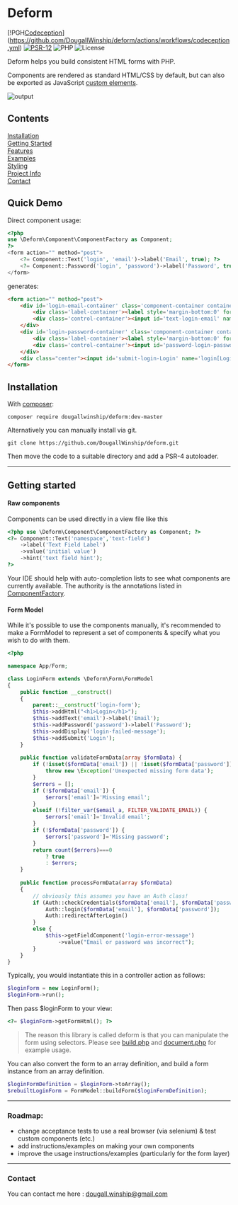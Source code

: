 
# Deform

[!PGH[Codeception](https://img.shields.io/github/actions/workflow/status/DougallWinship/deform/codeception.yml?branch=master&label=Codeception&style=flat-square)](https://github.com/DougallWinship/deform/actions/workflows/codeception.yml)
[![PSR-12](https://img.shields.io/github/actions/workflow/status/DougallWinship/deform/phpcs.yml?branch=master&label=PSR-12&style=flat-square)](https://github.com/DougallWinship/deform/actions/workflows/phpcs.yml)
![PHP](https://img.shields.io/badge/PHP-%5E8.3-8892BF?logo=php&style=flat-square)
![License](https://img.shields.io/github/license/DougallWinship/deform?style=flat-square)

Deform helps you build consistent HTML forms with PHP.

Components are rendered as standard HTML/CSS by default, but can also be exported as JavaScript 
[custom elements](https://developer.mozilla.org/en-US/docs/Web/API/Web_components/Using_custom_elements).

![output](./docs/example.gif)

## Contents
[Installation](#installation)  
[Getting Started](#getting-started)  
[Features](./docs/Features.md)  
[Examples](./docs/Examples.md)  
[Styling](./docs/Styling.md)  
[Project Info](./docs/ProjectInfo.md)  
[Contact](#contact)

## Quick Demo

Direct component usage:
```php
<?php
use \Deform\Component\ComponentFactory as Component;
?>
<form action="" method="post">
    <?= Component::Text('login', 'email')->label('Email', true); ?>
    <?= Component::Password('login', 'password')->label('Password', true); ?>
</form>
```
generates:
```html
<form action="" method="post">
    <div id='login-email-container' class='component-container container-type-text'>
        <div class='label-container'><label style='margin-bottom:0' for='text-login-email'>Email <span class="required">*</span></label></div>
        <div class='control-container'><input id='text-login-email' name='login[email]' type='text'></div>
    </div>
    <div id='login-password-container' class='component-container container-type-password'>
        <div class='label-container'><label style='margin-bottom:0' for='password-login-password'>Password <span class="required">*</span></label></div>
        <div class='control-container'><input id='password-login-password' name='login[password]' type='password'></div>
    </div>
    <div class="center"><input id='submit-login-Login' name='login[Login]' type='submit' value='Login'></div>
</form>
```

## Installation
<a name='installation'></a>

With [composer](https://getcomposer.org/):

```
composer require dougallwinship/deform:dev-master
```

Alternatively you can manually install via git.
```
git clone https://github.com/DougallWinship/deform.git
```

Then move the code to a suitable directory and add a PSR-4 autoloader.

___

## Getting started
<a name='getting-started'></a>

#### Raw components
Components can be used directly in a view file like this
```php
<?php use \Deform\Component\ComponentFactory as Component; ?>
<?= Component::Text('namespace','text-field')
    ->label('Text Field Label')
    ->value('initial value')
    ->hint('text field hint');
?>
```
Your IDE should help with auto-completion lists to see what components are currently
available. The authority is the annotations listed in [ComponentFactory](./src/Deform/Component/ComponentFactory.php).

#### Form Model
While it's possible to use the components manually, it's recommended to make a FormModel to represent a set of
components & specify what you wish to do with them.
```php
<?php

namespace App/Form;

class LoginForm extends \Deform\Form\FormModel
{
    public function __construct() 
    {
        parent::__construct('login-form');
        $this->addHtml("<h1>Login</h1>");
        $this->addText('email')->label('Email');
        $this->addPassword('password')->label('Password');
        $this->addDisplay('login-failed-message');
        $this->addSubmit('Login');
    }
    
    public function validateFormData(array $formData) {
        if (!isset($formData['email']) || !isset($formData['password'])) {
            throw new \Exception('Unexpected missing form data');
        }
        $errors = [];
        if (!$formData['email']) {
            $errors['email']='Missing email';
        }
        elseif (!filter_var($email_a, FILTER_VALIDATE_EMAIL)) {
            $errors['email']='Invalid email';
        }
        if (!$formData['password']) {
            $errors['password']='Missing password';
        }
        return count($errors)===0 
            ? true 
            : $errors;
    }
    
    public function processFormData(array $formData) 
    {
        // obviously this assumes you have an Auth class!
        if (Auth::checkCredentials($formData['email'], $formData['password'])) {
            Auth::login($formData['email'], $formData['password']);
            Auth::redirectAfterLogin()
        }
        else {
            $this->getFieldComponent('login-error-message')
                ->value("Email or password was incorrect");
        }
    }
}
```

Typically, you would instantiate this in a controller action as follows:
```php
$loginForm = new LoginForm();
$loginForm->run();
```
Then pass $loginForm to your view:
```php
<?= $loginForm->getFormHtml(); ?>
```

> The reason this library is called deform is that you can manipulate the form using selectors. 
> Please see [build.php](./tests/_data/public/form/build.php)
> and [document.php](./tests/_data/public/html/document.php) for example usage.

You can also convert the form to an array definition, and build a form instance from an array definition.
```php
$loginFormDefinition = $loginForm->toArray();
$rebuiltLoginForm = FormModel::buildForm($loginFormDefinition);
```
___

### Roadmap:
* change acceptance tests to use a real browser (via selenium) & test custom components (etc.)
* add instructions/examples on making your own components
* improve the usage instructions/examples (particularly for the form layer)

___

### Contact
<a name='contact'></a>

You can contact me here : [dougall.winship@gmail.com](mailto:dougall.winship@gmail.com)